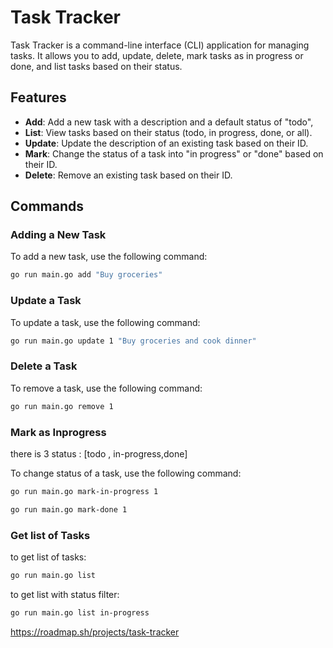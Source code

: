 # Task Tracker

Task Tracker is a command-line interface (CLI) application for managing tasks. It allows you to add, update, delete, mark tasks as in progress or done, and list tasks based on their status.

## Features
- **Add**: Add a new task with a description and a default status of "todo",
- **List**: View tasks based on their status (todo, in progress, done, or all).
- **Update**: Update the description of an existing task based on their ID.
- **Mark**: Change the status of a task into "in progress" or "done" based on their ID.
- **Delete**: Remove an existing task based on their ID.

## Commands

### Adding a New Task

To add a new task, use the following command:

```sh
go run main.go add "Buy groceries"
```
### Update a Task

To update a task, use the following command:

```sh
go run main.go update 1 "Buy groceries and cook dinner"
```

### Delete a Task

To remove a task, use the following command:

```sh
go run main.go remove 1
```

### Mark as Inprogress
there is 3 status : [todo , in-progress,done]

To change status of a task, use the following command:

```sh
go run main.go mark-in-progress 1
```
```sh
go run main.go mark-done 1
```

### Get list of Tasks

to get list of tasks:

```sh
go run main.go list
```

to get list with status filter:
```sh
go run main.go list in-progress
```

https://roadmap.sh/projects/task-tracker